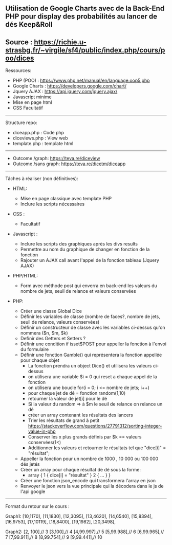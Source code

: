 Utilisation de Google Charts avec de la Back-End PHP pour display des probabilités au lancer de dés Keep&Roll
---------------------
Source : https://richie.u-strasbg.fr/~virgile/sf4/public/index.php/cours/poo/dices
---------------------
Ressources:
- PHP (POO) : https://www.php.net/manual/en/language.oop5.php
- Google Charts : https://developers.google.com/chart/
- Jquery AJAX : https://api.jquery.com/jquery.ajax/
- Javascript minime
- Mise en page html
- CSS Facultatif
---------------------
Structure repo:
- diceapp.php : Code php
- diceviews.php : View web
- template.php : template html
---------------------
- Outcome /graph: https://teva.re/diceview
- Outcome /sans graph: https://teva.re/dicetm/diceapp
---------------------------------------------------------------------------------------------------------

Tâches à réaliser (non définitives):

- HTML:
   - Mise en page classique avec template PHP
   - Inclure les scripts nécessaires
   
- CSS :
   - Facultatif 
   
- Javascript :
   - Inclure les scripts des graphiques après les divs results
   - Permettre au nom du graphique de changer en fonction de la fonction
   - Rajouter un AJAX call avant l'appel de la fonction tableau (Jquery AJAX)
   
- PHP/HTML:
   - Form avec méthode post qui enverra en back-end les valeurs du nombre de jets, seuil de relance et valeurs conservées
   
- PHP:
   - Créer une classe Global Dice
   - Définir les variables de classe (nombre de faces?, nombre de jets, seuil de relance, valeurs conservées)
   - Définir un constructeur de classe avec les variables ci-dessus qu'on nommera ($n, $m, $k)
   - Definir des Getters et Setters ?
   - Définir une condition if isset$POST pour appeller la fonction à l'envoi du formulaire
   - Définir une fonction Gamble() qui représentera la fonction appellée pour chaque objet 
      - La fonction prendra un object Dice() et utilisera les valeurs ci-dessus
      - on utilisera une variable $i = 0 qui reset a chaque appel de la fonction
      - on utilisera une boucle for(i = 0; i <= nombre de jets; i++)
      - pour chaque jet de dé = fonction random(1,10)
      - retourner la valeur de jet[i] pour le dé
      - Si la valeur du random => à $m le seuil de relance on relance un dé
      - créer un array contenant les résultats des lancers 
      - Trier les résultats de grand à petit https://stackoverflow.com/questions/27791312/sorting-integer-value-in-php
      - Conserver les x plus grands définis par $k == valeurs conservées(1<)
      - Additionner les valeurs et retourner le résultats tel que "dice[i]" = "résultat";
   - Appeller la fonction pour un nombre de 1000 , 10 000 ou 100 000 dés jetés
   - Créer un array pour chaque résultat de dé sous la forme:
      - array {
              1 { dice[i] = "résultat" }
              2 { ... }
              }
   - Créer une fonction json_encode qui transformera l'array en json
   - Renvoyer le json vers la vue principale qui la décodera dans le js de l'api google
 
 
 -------------------------
 Format du retour sur le cours :

Graph1:
[10,1170],
[11,1830],
[12,3095],
[13,4620],
[14,6540],
[15,8394],
[16,9753],
[17,10119],
[18,8400],
[19,1982],
[20,3498],

Graph2: 
[2, 100],// 3
[3,100],// 4
[4,99.997],// 5
[5,99.988],// 6
[6,99.965],// 7
[7,99.911],// 8
[8,99.754],// 9
[9,99.441],// 10
